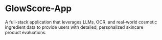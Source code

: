 # GlowScore-App
A full-stack application that leverages LLMs, OCR, and real-world cosmetic ingredient data to provide users with detailed, personalized skincare product evaluations.
